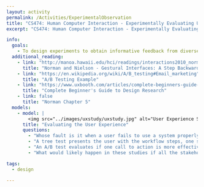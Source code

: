```yaml
---
layout: activity
permalink: /Activities/ExperimentalObservation
title: "CS474: Human Computer Interaction - Experimentally Evaluating UX"
excerpt: "CS474: Human Computer Interaction - Experimentally Evaluating UX"

info: 
  goals: 
    - To design experiments to obtain informative feedback from diverse stakeholders to improve the user experience
  additional_reading:
    - link: "http://manoa.hawaii.edu/hci/readings/interactions2010_norman_nielsen.pdf"
      title: "Norman and Nielson - Gestural Interfaces: A Step Backward In Usability"   
    - link: "https://en.wikipedia.org/wiki/A/B_testing#Email_marketing"
      title: "A/B Testing Example"
    - link: "https://www.uxbooth.com/articles/complete-beginners-guide-to-design-research/"
      title: "Complete Beginner's Guide to Design Research"
    - link: false
      title: "Norman Chapter 5"    
  models:
    - model: |
        <img src="../images/uxstudy/uxstudy.jpg" alt="User Experience Study Qualitative and Quantitative Elements">
      title: "Evaluating the User Experience"
      questions:
        - "Whose fault is it when a user fails to use a system properly?"
        - "A tree test presents the user with the workflow steps, one step at a time, and allows the user to progress in a choose-your-adventure style.  What kinds of deficiencies might this kind of study reveal?"
        - "An A/B test evaluates if one call to action is more effective than another.  How might you employ this in a software system to evaluate different user interface designs or workflows?"
        - "What would likely happen in these studies if all the stakeholders in a medical application UX study had the same job title?"

tags:
  - design
  
---
```

